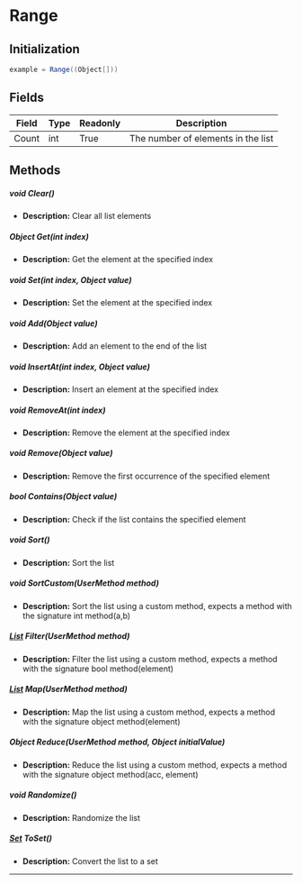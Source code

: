 # Range
## Initialization
```csharp
example = Range((Object[]))
```
## Fields
|Field|Type|Readonly|Description|
|---|---|---|---|
|Count|int|True|The number of elements in the list|
## Methods
##### void Clear()
- **Description:** Clear all list elements
##### Object Get(int index)
- **Description:** Get the element at the specified index
##### void Set(int index, Object value)
- **Description:** Set the element at the specified index
##### void Add(Object value)
- **Description:** Add an element to the end of the list
##### void InsertAt(int index, Object value)
- **Description:** Insert an element at the specified index
##### void RemoveAt(int index)
- **Description:** Remove the element at the specified index
##### void Remove(Object value)
- **Description:** Remove the first occurrence of the specified element
##### bool Contains(Object value)
- **Description:** Check if the list contains the specified element
##### void Sort()
- **Description:** Sort the list
##### void SortCustom(UserMethod method)
- **Description:** Sort the list using a custom method, expects a method with the signature int method(a,b)
##### [List](../objects/List.md) Filter(UserMethod method)
- **Description:** Filter the list using a custom method, expects a method with the signature bool method(element)
##### [List](../objects/List.md) Map(UserMethod method)
- **Description:** Map the list using a custom method, expects a method with the signature object method(element)
##### Object Reduce(UserMethod method, Object initialValue)
- **Description:** Reduce the list using a custom method, expects a method with the signature object method(acc, element)
##### void Randomize()
- **Description:** Randomize the list
##### [Set](../objects/Set.md) ToSet()
- **Description:** Convert the list to a set

---


